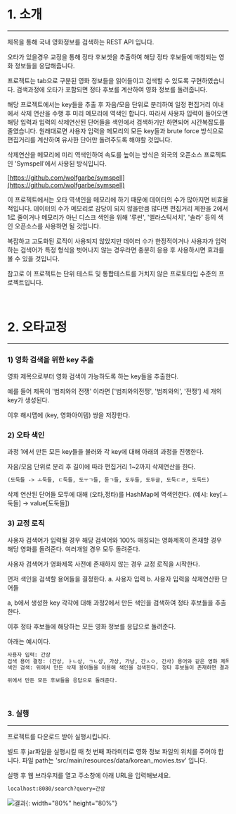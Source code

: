 # 1. 소개 #
---

제목을 통해 국내 영화정보를 검색하는 REST API 입니다.

오타가 있을경우 교정을 통해 정타 후보셋을 추출하여 해당 정타 후보들에 매칭되는 영화 정보들을 응답해줍니다.

프로젝트는 tab으로 구분된 영화 정보들을 읽어들이고 검색할 수 있도록 구현하였습니다. 검색과정에 오타가 포함되면 정타 후보를 계산하여 영화 정보를 돌려줍니다.

해당 프로젝트에서는 key들을 추출 후 자음/모음 단위로 분리하여 일정 편집거리 이내에서 삭제 연산을 수행 후 미리 메모리에 역색인 합니다. 따라서 사용자 입력이 들어오면 해당 입력과 입력의 삭제연산된 단어들을 색인에서 검색하기만 하면되어 시간복잡도를 줄였습니다. 원래대로면 사용자 입력을 메모리의 모든 key들과 brute force 방식으로 편집거리를 계산하여 유사한 단어만 돌려주도록 해야할 것입니다.

삭제연산을 메모리에 미리 역색인하여 속도를 높이는 방식은 외국의 오픈소스 프로젝트인 'Symspell'에서 사용된 방식입니다.

[https://github.com/wolfgarbe/symspell](https://github.com/wolfgarbe/symspell)

이 프로젝트에서는 오타 역색인을 메모리에 하기 때문에 데이터의 수가 많아지면 비효율적입니다. 데이터의 수가 메모리로 감당이 되지 않을만큼 많다면 편집거리 제한을 2에서 1로 줄이거나 메모리가 아닌 디스크 색인을 위해 '루씬', '엘라스틱서치', '솔라' 등의 색인 오픈소스를 사용하면 될 것입니다.

복잡하고 고도화된 로직이 사용되지 않았지만 데이터 수가 한정적이거나 사용자가 입력하는 검색어가 특정 형식을 벗어나지 않는 경우라면 충분히 응용 후 사용하시면 효과를 볼 수 있을 것입니다.

참고로 이 프로젝트는 단위 테스트 및 통합테스트를 거치지 않은 프로토타입 수준의 프로젝트입니다.

<br>

# 2. 오타교정 #
---

### 1) 영화 검색을 위한 key 추출 ###

영화 제목으로부터 영화 검색이 가능하도록 하는 key들을 추출한다.

예를 들어 제목이 '범죄와의 전쟁' 이라면 \['범죄와의전쟁', '범죄와의', '전쟁'\] 세 개의 key가 생성된다.

이후 해시맵에 (key, 영화아이템) 쌍을 저장한다.

### 2) 오타 색인 ###

과정 1에서 만든 모든 key들을 불러와 각 key에 대해 아래의 과정을 진행한다.

자음/모음 단위로 분리 후 길이에 따라 편집거리 1~2까지 삭제연산을 한다.
~~~ txt
(도둑들 -> ㅗ둑들, ㄷ둑들, 도ㅜㄱ들, 돋ㄱ들, 도두들, 도두글, 도둑ㄷㄹ, 도둑드)
~~~

삭제 연산된 단어들 모두에 대해 (오타,정타)를 HashMap에 역색인한다.
(예시: key\[ㅗ둑들\] -> value\[도둑들\])

### 3) 교정 로직 ###

사용자 검색어가 입력될 경우 해당 검색어와 100% 매칭되는 영화제목이 존재할 경우 해당 영화를 돌려준다. 여러개일 경우 모두 돌려준다.

사용자 검색어가 영화제목 사전에 존재하지 않는 경우 교정 로직을 시작한다.

먼저 색인을 검색할 용어들을 결정한다.
	a. 사용자 입력
	b. 사용자 입력을 삭제연산한 단어들

a, b에서 생성한 key 각각에 대해 과정2에서 만든 색인을 검색하여 정타 후보들을 추출한다.

이후 정타 후보들에 해당하는 모든 영화 정보를 응답으로 돌려준다.

아래는 예시이다.

~~~ txt
사용자 입력: 간상
검색 용어 결정: (간상, ㅏㄴ상, ㄱㄴ상, 가상, 가낭, 간ㅅㅇ, 간사) 용어와 같은 영화 제목이 있으면 해당 영화들을 결과 셋에 저장한다.
색인 검색: 위에서 만든 삭제 용어들을 이용해 색인을 검색한다. 정타 후보들이 존재하면 결과 셋에 저장한다.

위에서 만든 모든 후보들을 응답으로 돌려준다.
~~~

<br>

### 3. 실행 ###
---

프로젝트를 다운로드 받아 실행시킵니다.

빌드 후 jar파일을 실행시킬 때 첫 번째 파라미터로 영화 정보 파일의 위치를 주어야 합니다. 파일 path는 'src/main/resources/data/korean_movies.tsv' 입니다.

실행 후 웹 브라우저를 열고 주소창에 아래 URL을 입력해보세요.

~~~ txt
localhost:8080/search?query=간상
~~~

![결과](https://github.com/mirukman/spellcorrector/images/search_result.png){: width="80%" height="80%"}

